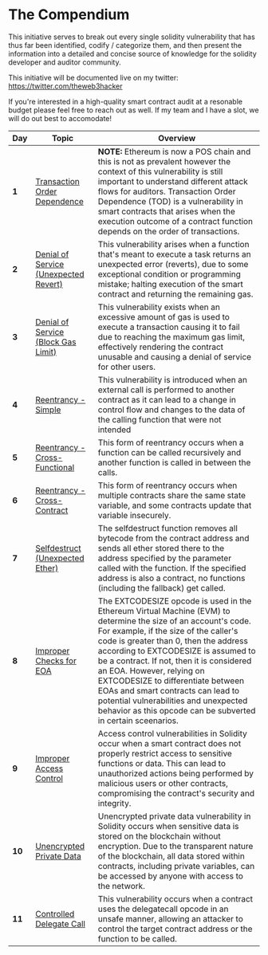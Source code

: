 # The Compendium
This initiative serves to break out every single solidity vulnerability that has thus far been identified, codify / categorize them, and then present the information into a detailed and concise source of knowledge for the solidity developer and auditor community.

This initiative will be documented live on my twitter: https://twitter.com/theweb3hacker

If you're interested in a high-quality smart contract audit at a resonable budget please feel free to reach out as well. If my team and I have a slot, we will do out best to accomodate!

Day | Topic | Overview
--- | --- | ---
**1** | [Transaction Order Dependence](/days/day1.md) | **NOTE:** Ethereum is now a POS chain and this is not as prevalent however the context of this vulnerability is still important to understand different attack flows for auditors. Transaction Order Dependence (TOD) is a vulnerability in smart contracts that arises when the execution outcome of a contract function depends on the order of transactions.
**2** | [Denial of Service (Unexpected Revert)](/days/day2.md) | This vulnerability arises when a function that's meant to execute a task returns an unexpected error (reverts), due to some exceptional condition or programming mistake; halting execution of the smart contract and returning the remaining gas.
**3** | [Denial of Service (Block Gas Limit)](/days/day3.md) | This vulnerability exists when an excessive amount of gas is used to execute a transaction causing it to fail due to reaching the maximum gas limit, effectively rendering the contract unusable and causing a denial of service for other users.
**4** | [Reentrancy - Simple](/days/day4.md) | This vulnerability is introduced when an external call is performed to another contract as it can lead to a change in control flow and changes to the data of the calling function that were not intended
**5** | [Reentrancy - Cross-Functional](https://medium.com/valixconsulting/solidity-smart-contract-security-by-example-04-cross-function-reentrancy-de9cbce0558e) | This form of reentrancy occurs when a function can be called recursively and another function is called in between the calls. 
**6** | [Reentrancy - Cross-Contract](https://medium.com/valixconsulting/solidity-smart-contract-security-by-example-05-cross-contract-reentrancy-30f29e2a01b9) | This form of reentrancy occurs when multiple contracts share the same state variable, and some contracts update that variable insecurely.
**7** | [Selfdestruct (Unexpected Ether)](https://twitter.com/theweb3hacker/status/1626821990144172033) | The selfdestruct function removes all bytecode from the contract address and sends all ether stored there to the address specified by the parameter called with the function. If the specified address is also a contract, no functions (including the fallback) get called.
**8** | [Improper Checks for EOA](/days/day8.md) | The EXTCODESIZE opcode is used in the Ethereum Virtual Machine (EVM) to determine the size of an account's code. For example, if the size of the caller's code is greater than 0, then the address according to EXTCODESIZE is assumed to be a contract. If not, then it is considered an EOA. However, relying on EXTCODESIZE to differentiate between EOAs and smart contracts can lead to potential vulnerabilities and unexpected behavior as this opcode can be subverted in certain sceenarios.
**9** | [Improper Access Control](/days/day9.md) | Access control vulnerabilities in Solidity occur when a smart contract does not properly restrict access to sensitive functions or data. This can lead to unauthorized actions being performed by malicious users or other contracts, compromising the contract's security and integrity.
**10** | [Unencrypted Private Data](/days/day10.md) | Unencrypted private data vulnerability in Solidity occurs when sensitive data is stored on the blockchain without encryption. Due to the transparent nature of the blockchain, all data stored within contracts, including private variables, can be accessed by anyone with access to the network.
**11** | [Controlled Delegate Call](/days/day11.md) | This vulnerability occurs when a contract uses the delegatecall opcode in an unsafe manner, allowing an attacker to control the target contract address or the function to be called.

